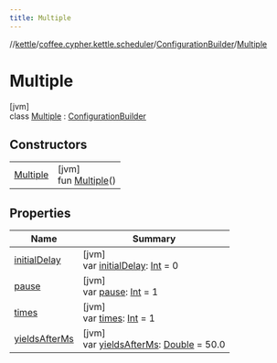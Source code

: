 ```yaml
---
title: Multiple
---
```

//[kettle](../../../../index.html)/[coffee.cypher.kettle.scheduler](../../index.html)/[ConfigurationBuilder](../index.html)/[Multiple](index.html)



# Multiple



[jvm]\
class [Multiple](index.html) : [ConfigurationBuilder](../index.html)



## Constructors


| | |
|---|---|
| [Multiple](-multiple.html) | [jvm]<br>fun [Multiple](-multiple.html)() |


## Properties


| Name | Summary |
|---|---|
| [initialDelay](../initial-delay.html) | [jvm]<br>var [initialDelay](../initial-delay.html): [Int](https://kotlinlang.org/api/latest/jvm/stdlib/kotlin/-int/index.html) = 0 |
| [pause](pause.html) | [jvm]<br>var [pause](pause.html): [Int](https://kotlinlang.org/api/latest/jvm/stdlib/kotlin/-int/index.html) = 1 |
| [times](times.html) | [jvm]<br>var [times](times.html): [Int](https://kotlinlang.org/api/latest/jvm/stdlib/kotlin/-int/index.html) = 1 |
| [yieldsAfterMs](../yields-after-ms.html) | [jvm]<br>var [yieldsAfterMs](../yields-after-ms.html): [Double](https://kotlinlang.org/api/latest/jvm/stdlib/kotlin/-double/index.html) = 50.0 |

